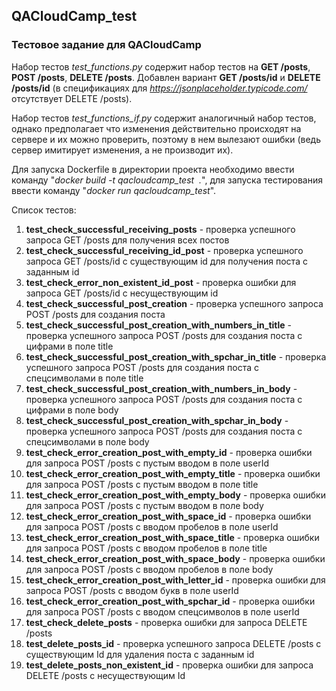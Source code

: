 ## QACloudCamp_test
### Тестовое задание для QACloudCamp

Набор тестов <i>test_functions.py</i> содержит набор тестов на <b>GET /posts</b>, <b>POST /posts</b>, <b>DELETE /posts</b>. Добавлен вариант <b>GET /posts/id</b> и <b>DELETE /posts/id</b> (в спецификациях для <i>https://jsonplaceholder.typicode.com/</i> отсутствует DELETE /posts).

Набор тестов <i>test_functions_if.py</i> содержит аналогичный набор тестов, однако предполагает что изменения действительно происходят на сервере и их можно проверить, поэтому в нем вылезают ошибки (ведь сервер имитирует изменения, а не производит их).

Для запуска Dockerfile в директории проекта необходимо ввести команду "<i>docker build -t qacloudcamp_test &nbsp;.</i>", для запуска тестирования ввести команду "<i>docker run qacloudcamp_test</i>".

Список тестов:

1. <b>test_check_successful_receiving_posts</b> - проверка успешного запроса GET /posts для получения всех постов
2. <b>test_check_successful_receiving_id_post</b> - проверка успешного запроса GET /posts/id с существующим id для получения поста с заданным id
3. <b>test_check_error_non_existent_id_post</b> - проверка ошибки для запроса GET /posts/id с несуществующим id
4. <b>test_check_successful_post_creation</b> - проверка успешного запроса POST /posts для создания поста
5. <b>test_check_successful_post_creation_with_numbers_in_title</b> - проверка успешного запроса POST /posts для создания поста с цифрами в поле title
6. <b>test_check_successful_post_creation_with_spchar_in_title</b> - проверка успешного запроса POST /posts для создания поста с спецсимволами в поле title 
7. <b>test_check_successful_post_creation_with_numbers_in_body</b> - проверка успешного запроса POST /posts для создания поста с цифрами в поле body
8. <b>test_check_successful_post_creation_with_spchar_in_body</b> - проверка успешного запроса POST /posts для создания поста с спецсимволами в поле body
9. <b>test_check_error_creation_post_with_empty_id</b> - проверка ошибки для запроса POST /posts с пустым вводом в поле userId
10. <b>test_check_error_creation_post_with_empty_title</b> - проверка ошибки для запроса POST /posts с пустым вводом в поле title
11. <b>test_check_error_creation_post_with_empty_body</b> - проверка ошибки для запроса POST /posts с пустым вводом в поле body
12. <b>test_check_error_creation_post_with_space_id</b> - проверка ошибки для запроса POST /posts с вводом пробелов в поле userId
13. <b>test_check_error_creation_post_with_space_title</b> - проверка ошибки для запроса POST /posts с вводом пробелов в поле title
14. <b>test_check_error_creation_post_with_space_body</b> - проверка ошибки для запроса POST /posts с вводом пробелов в поле body
15. <b>test_check_error_creation_post_with_letter_id</b> - проверка ошибки для запроса POST /posts с вводом букв в поле userId
16. <b>test_check_error_creation_post_with_spchar_id</b> - проверка ошибки для запроса POST /posts с вводом спецсимволов в поле userId
17. <b>test_check_delete_posts</b> - проверка ошибки для запроса DELETE /posts
18. <b>test_delete_posts_id</b> - проверка успешного запроса DELETE /posts с существующим Id для удаления поста с заданным id
19. <b>test_delete_posts_non_existent_id</b> - проверка ошибки для запроса DELETE /posts с несуществующим Id
